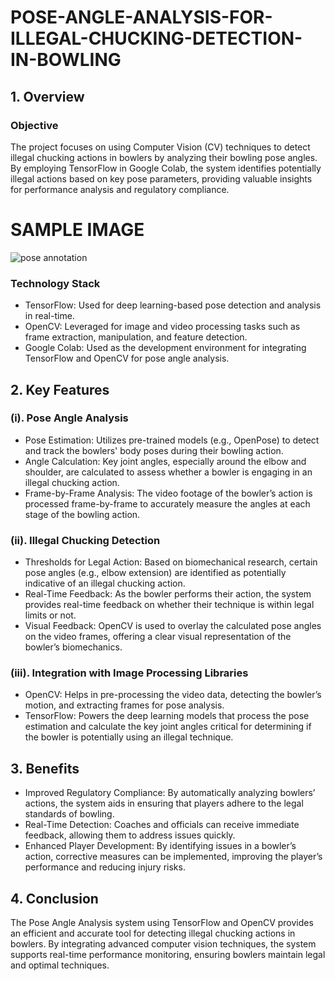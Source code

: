 # POSE-ANGLE-ANALYSIS-FOR-ILLEGAL-CHUCKING-DETECTION-IN-BOWLING
## 1. Overview
### Objective
The project focuses on using Computer Vision (CV) techniques to detect illegal chucking actions in bowlers by analyzing their bowling pose angles. By employing TensorFlow in Google Colab, the system identifies potentially illegal actions based on key pose parameters, providing valuable insights for performance analysis and regulatory compliance.

# SAMPLE IMAGE
![pose annotation](https://github.com/user-attachments/assets/e96b7a27-edfc-40b9-8266-814ad47bd26f)

### Technology Stack
  * TensorFlow: Used for deep learning-based pose detection and analysis in real-time.
  * OpenCV: Leveraged for image and video processing tasks such as frame extraction, manipulation, and feature detection.
  * Google Colab: Used as the development environment for integrating TensorFlow and OpenCV for pose angle analysis.
## 2. Key Features
### (i). Pose Angle Analysis
  * Pose Estimation: Utilizes pre-trained models (e.g., OpenPose) to detect and track the bowlers' body poses during their bowling action.
  * Angle Calculation: Key joint angles, especially around the elbow and shoulder, are calculated to assess whether a bowler is engaging in an illegal chucking action.
  * Frame-by-Frame Analysis: The video footage of the bowler’s action is processed frame-by-frame to accurately measure the angles at each stage of the bowling action.
### (ii). Illegal Chucking Detection
  * Thresholds for Legal Action: Based on biomechanical research, certain pose angles (e.g., elbow extension) are identified as potentially indicative of an illegal chucking action.
  * Real-Time Feedback: As the bowler performs their action, the system provides real-time feedback on whether their technique is within legal limits or not.
  * Visual Feedback: OpenCV is used to overlay the calculated pose angles on the video frames, offering a clear visual representation of the bowler’s biomechanics.
### (iii). Integration with Image Processing Libraries
  * OpenCV: Helps in pre-processing the video data, detecting the bowler’s motion, and extracting frames for pose analysis.
  * TensorFlow: Powers the deep learning models that process the pose estimation and calculate the key joint angles critical for determining if the bowler is potentially using an illegal technique.
## 3. Benefits
  * Improved Regulatory Compliance: By automatically analyzing bowlers’ actions, the system aids in ensuring that players adhere to the legal standards of bowling.
  * Real-Time Detection: Coaches and officials can receive immediate feedback, allowing them to address issues quickly.
  * Enhanced Player Development: By identifying issues in a bowler’s action, corrective measures can be implemented, improving the player’s performance and reducing injury risks.
## 4. Conclusion
The Pose Angle Analysis system using TensorFlow and OpenCV provides an efficient and accurate tool for detecting illegal chucking actions in bowlers. By integrating advanced computer vision techniques, the system supports real-time performance monitoring, ensuring bowlers maintain legal and optimal techniques.
